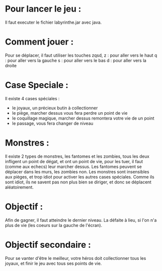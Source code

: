 # Pour lancer le jeu :

Il faut executer le fichier labyrinthe.jar avec java.

# Comment jouer :

Pour se déplacer, il faut utiliser les touches zqsd,
z : pour aller vers le haut
q : pour aller vers la gauche
s : pour aller vers le bas
d : pour aller vers la droite

# Case Speciale :

Il existe 4 cases spéciales :

- le joyaux, un précieux butin à collectionner
- le piège, marcher dessus vous fera perdre un point de vie
- le coquillage magique, marcher dessus remontera votre vie de un point
- le passage, vous fera changer de niveau

# Monstres :

Il existe 2 types de monstres, les fantomes et les zombies, tous les deux infligent un point de dégat, et ont un point de vie, pour les tuer, il faut (comme aux echecs) leur marcher dessus.
Les fantomes peuvent se déplacer dans les murs, les zombies non.
Les monstres sont insensibles aux pièges, et trop idiot pour activer les autres cases spéciales.
Comme ils sont idiot, ils ne savent pas non plus bien se diriger, et donc se déplacent aléatoirement.

# Objectif :

Afin de gagner, il faut atteindre le dernier niveau.
La défaite à lieu, si l'on n'a plus de vie (les coeurs sur la gauche de l'écran).

# Objectif secondaire :

Pour se vanter d'être le meilleur, votre héros doit collectionner tous les joyaux, et finir le jeu avec tous ses points de vie.

